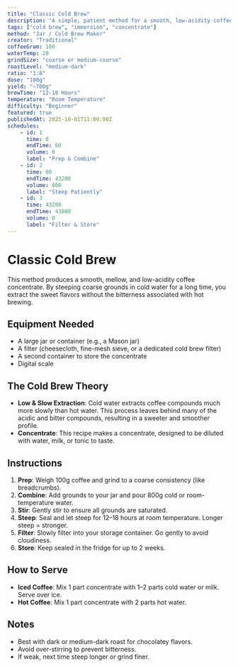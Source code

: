 ```yaml
---
title: "Classic Cold Brew"
description: "A simple, patient method for a smooth, low-acidity coffee concentrate."
tags: ["cold brew", "immersion", "concentrate"]
method: "Jar / Cold Brew Maker"
creator: "Traditional"
coffeeGram: 100
waterTemp: 20
grindSize: "coarse or medium-course"
roastLevel: "medium-dark"
ratio: "1:8"
dose: "100g"
yield: "~700g"
brewTime: "12-18 Hours"
temperature: "Room Temperature"
difficulty: "Beginner"
featured: true
publishedAt: 2025-10-01T11:00:00Z
schedules:
    - id: 1
      time: 0
      endTime: 60
      volume: 0
      label: "Prep & Combine"
    - id: 2
      time: 60
      endTime: 43200
      volume: 800
      label: "Steep Patiently"
    - id: 3
      time: 43200
      endTime: 43800
      volume: 0
      label: "Filter & Store"
---
```


# Classic Cold Brew

This method produces a smooth, mellow, and low-acidity coffee concentrate. By steeping coarse grounds in cold water for a long time, you extract the sweet flavors without the bitterness associated with hot brewing.

## Equipment Needed

- A large jar or container (e.g., a Mason jar)
- A filter (cheesecloth, fine-mesh sieve, or a dedicated cold brew filter)
- A second container to store the concentrate
- Digital scale

## The Cold Brew Theory

- **Low & Slow Extraction**: Cold water extracts coffee compounds much more slowly than hot water. This process leaves behind many of the acidic and bitter compounds, resulting in a sweeter and smoother profile.
- **Concentrate**: This recipe makes a concentrate, designed to be diluted with water, milk, or tonic to taste.

## Instructions

1. **Prep**: Weigh 100g coffee and grind to a coarse consistency (like breadcrumbs).
2. **Combine**: Add grounds to your jar and pour 800g cold or room-temperature water.
3. **Stir**: Gently stir to ensure all grounds are saturated.
4. **Steep**: Seal and let steep for 12–18 hours at room temperature. Longer steep = stronger.
5. **Filter**: Slowly filter into your storage container. Go gently to avoid cloudiness.
6. **Store**: Keep sealed in the fridge for up to 2 weeks.

## How to Serve

- **Iced Coffee**: Mix 1 part concentrate with 1–2 parts cold water or milk. Serve over ice.
- **Hot Coffee**: Mix 1 part concentrate with 2 parts hot water.

## Notes

- Best with dark or medium-dark roast for chocolatey flavors.
- Avoid over-stirring to prevent bitterness.
- If weak, next time steep longer or grind finer.
